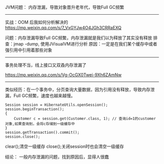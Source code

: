 JVM问题：
内存泄漏，导致对象晋升老年代，导致Full GC频繁

---

实战：OOM 后我如何分析解决的
https://mp.weixin.qq.com/s/7_VxGYJw4O4JGh3CRRaEXQ

问题：内存泄漏导致Full GC频繁，内存泄漏就是我们以为释放了其实没有释放
排查：jmap -dump, 使用JVisualVM进行分析
原因：一定是在我们某个缓存中或者强引用中引用着那些对象

---

事务处理不当，线上接口又双叒内存泄漏了

https://mp.weixin.qq.com/s/Vg-OcGX0Twei-9Xh6ZAmNw

---

类似经历：在一个事务中，分页查询大量数据，因为引用没有释放，导致内存泄漏，Full GC频繁，速度也越来越慢。

	Session session = HibernateUtils.openSession();
	session.beginTransaction();
	{
		Customer c = session.get(Customer.class, 1); // 查询id=1的customer对象,如果查询到，会将c存储到一级缓存中
	}
	session.getTransaction().commit();
	session.close();

clear();清空一级缓存
close();关闭session时也会清空一级缓存


结论：
一般内存泄漏的问题，找到原因后，显得人很蠢
